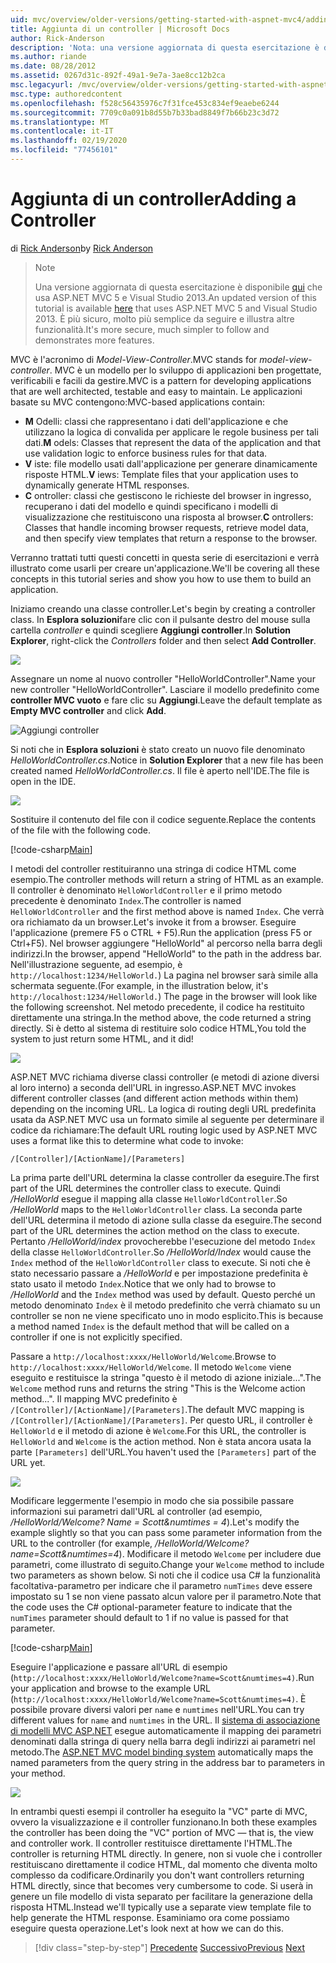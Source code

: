 ```yaml
---
uid: mvc/overview/older-versions/getting-started-with-aspnet-mvc4/adding-a-controller
title: Aggiunta di un controller | Microsoft Docs
author: Rick-Anderson
description: 'Nota: una versione aggiornata di questa esercitazione è disponibile qui che usa ASP.NET MVC 5 e Visual Studio 2013. È più sicuro, molto più semplice da seguire e demo...'
ms.author: riande
ms.date: 08/28/2012
ms.assetid: 0267d31c-892f-49a1-9e7a-3ae8cc12b2ca
msc.legacyurl: /mvc/overview/older-versions/getting-started-with-aspnet-mvc4/adding-a-controller
msc.type: authoredcontent
ms.openlocfilehash: f528c56435976c7f31fce453c834ef9eaebe6244
ms.sourcegitcommit: 7709c0a091b8d55b7b33bad8849f7b66b23c3d72
ms.translationtype: MT
ms.contentlocale: it-IT
ms.lasthandoff: 02/19/2020
ms.locfileid: "77456101"
---
```

# <a name="adding-a-controller"></a><span data-ttu-id="e91fd-104">Aggiunta di un controller</span><span class="sxs-lookup"><span data-stu-id="e91fd-104">Adding a Controller</span></span>

<span data-ttu-id="e91fd-105">di [Rick Anderson](https://twitter.com/RickAndMSFT)</span><span class="sxs-lookup"><span data-stu-id="e91fd-105">by [Rick Anderson](https://twitter.com/RickAndMSFT)</span></span>

> > [!NOTE]
> > <span data-ttu-id="e91fd-106">Una versione aggiornata di questa esercitazione è disponibile [qui](../../getting-started/introduction/getting-started.md) che usa ASP.NET MVC 5 e Visual Studio 2013.</span><span class="sxs-lookup"><span data-stu-id="e91fd-106">An updated version of this tutorial is available [here](../../getting-started/introduction/getting-started.md) that uses ASP.NET MVC 5 and Visual Studio 2013.</span></span> <span data-ttu-id="e91fd-107">È più sicuro, molto più semplice da seguire e illustra altre funzionalità.</span><span class="sxs-lookup"><span data-stu-id="e91fd-107">It's more secure, much simpler to follow and demonstrates more features.</span></span>

<span data-ttu-id="e91fd-108">MVC è l'acronimo di *Model-View-Controller*.</span><span class="sxs-lookup"><span data-stu-id="e91fd-108">MVC stands for *model-view-controller*.</span></span> <span data-ttu-id="e91fd-109">MVC è un modello per lo sviluppo di applicazioni ben progettate, verificabili e facili da gestire.</span><span class="sxs-lookup"><span data-stu-id="e91fd-109">MVC is a pattern for developing applications that are well architected, testable and easy to maintain.</span></span> <span data-ttu-id="e91fd-110">Le applicazioni basate su MVC contengono:</span><span class="sxs-lookup"><span data-stu-id="e91fd-110">MVC-based applications contain:</span></span>

- <span data-ttu-id="e91fd-111">**M** Odelli: classi che rappresentano i dati dell'applicazione e che utilizzano la logica di convalida per applicare le regole business per tali dati.</span><span class="sxs-lookup"><span data-stu-id="e91fd-111">**M** odels: Classes that represent the data of the application and that use validation logic to enforce business rules for that data.</span></span>
- <span data-ttu-id="e91fd-112">**V** iste: file modello usati dall'applicazione per generare dinamicamente risposte HTML.</span><span class="sxs-lookup"><span data-stu-id="e91fd-112">**V** iews: Template files that your application uses to dynamically generate HTML responses.</span></span>
- <span data-ttu-id="e91fd-113">**C** ontroller: classi che gestiscono le richieste del browser in ingresso, recuperano i dati del modello e quindi specificano i modelli di visualizzazione che restituiscono una risposta al browser.</span><span class="sxs-lookup"><span data-stu-id="e91fd-113">**C** ontrollers: Classes that handle incoming browser requests, retrieve model data, and then specify view templates that return a response to the browser.</span></span>

<span data-ttu-id="e91fd-114">Verranno trattati tutti questi concetti in questa serie di esercitazioni e verrà illustrato come usarli per creare un'applicazione.</span><span class="sxs-lookup"><span data-stu-id="e91fd-114">We'll be covering all these concepts in this tutorial series and show you how to use them to build an application.</span></span>

<span data-ttu-id="e91fd-115">Iniziamo creando una classe controller.</span><span class="sxs-lookup"><span data-stu-id="e91fd-115">Let's begin by creating a controller class.</span></span> <span data-ttu-id="e91fd-116">In **Esplora soluzioni**fare clic con il pulsante destro del mouse sulla cartella *controller* e quindi scegliere **Aggiungi controller**.</span><span class="sxs-lookup"><span data-stu-id="e91fd-116">In **Solution Explorer**, right-click the *Controllers* folder and then select **Add Controller**.</span></span>

![](adding-a-controller/_static/image1.png)

<span data-ttu-id="e91fd-117">Assegnare un nome al nuovo controller &quot;HelloWorldController&quot;.</span><span class="sxs-lookup"><span data-stu-id="e91fd-117">Name your new controller &quot;HelloWorldController&quot;.</span></span> <span data-ttu-id="e91fd-118">Lasciare il modello predefinito come **controller MVC vuoto** e fare clic su **Aggiungi**.</span><span class="sxs-lookup"><span data-stu-id="e91fd-118">Leave the default template as **Empty MVC controller** and click **Add**.</span></span>

![Aggiungi controller](adding-a-controller/_static/image2.png)

<span data-ttu-id="e91fd-120">Si noti che in **Esplora soluzioni** è stato creato un nuovo file denominato *HelloWorldController.cs*.</span><span class="sxs-lookup"><span data-stu-id="e91fd-120">Notice in **Solution Explorer** that a new file has been created named *HelloWorldController.cs*.</span></span> <span data-ttu-id="e91fd-121">Il file è aperto nell'IDE.</span><span class="sxs-lookup"><span data-stu-id="e91fd-121">The file is open in the IDE.</span></span>

![](adding-a-controller/_static/image3.png)

<span data-ttu-id="e91fd-122">Sostituire il contenuto del file con il codice seguente.</span><span class="sxs-lookup"><span data-stu-id="e91fd-122">Replace the contents of the file with the following code.</span></span>

[!code-csharp[Main](adding-a-controller/samples/sample1.cs)]

<span data-ttu-id="e91fd-123">I metodi del controller restituiranno una stringa di codice HTML come esempio.</span><span class="sxs-lookup"><span data-stu-id="e91fd-123">The controller methods will return a string of HTML as an example.</span></span> <span data-ttu-id="e91fd-124">Il controller è denominato `HelloWorldController` e il primo metodo precedente è denominato `Index`.</span><span class="sxs-lookup"><span data-stu-id="e91fd-124">The controller is named `HelloWorldController` and the first method above is named `Index`.</span></span> <span data-ttu-id="e91fd-125">Che verrà ora richiamato da un browser.</span><span class="sxs-lookup"><span data-stu-id="e91fd-125">Let's invoke it from a browser.</span></span> <span data-ttu-id="e91fd-126">Eseguire l'applicazione (premere F5 o CTRL + F5).</span><span class="sxs-lookup"><span data-stu-id="e91fd-126">Run the application (press F5 or Ctrl+F5).</span></span> <span data-ttu-id="e91fd-127">Nel browser aggiungere &quot;HelloWorld&quot; al percorso nella barra degli indirizzi.</span><span class="sxs-lookup"><span data-stu-id="e91fd-127">In the browser, append &quot;HelloWorld&quot; to the path in the address bar.</span></span> <span data-ttu-id="e91fd-128">Nell'illustrazione seguente, ad esempio, è `http://localhost:1234/HelloWorld.`) La pagina nel browser sarà simile alla schermata seguente.</span><span class="sxs-lookup"><span data-stu-id="e91fd-128">(For example, in the illustration below, it's `http://localhost:1234/HelloWorld.`) The page in the browser will look like the following screenshot.</span></span> <span data-ttu-id="e91fd-129">Nel metodo precedente, il codice ha restituito direttamente una stringa.</span><span class="sxs-lookup"><span data-stu-id="e91fd-129">In the method above, the code returned a string directly.</span></span> <span data-ttu-id="e91fd-130">Si è detto al sistema di restituire solo codice HTML,</span><span class="sxs-lookup"><span data-stu-id="e91fd-130">You told the system to just return some HTML, and it did!</span></span>

![](adding-a-controller/_static/image4.png)

<span data-ttu-id="e91fd-131">ASP.NET MVC richiama diverse classi controller (e metodi di azione diversi al loro interno) a seconda dell'URL in ingresso.</span><span class="sxs-lookup"><span data-stu-id="e91fd-131">ASP.NET MVC invokes different controller classes (and different action methods within them) depending on the incoming URL.</span></span> <span data-ttu-id="e91fd-132">La logica di routing degli URL predefinita usata da ASP.NET MVC usa un formato simile al seguente per determinare il codice da richiamare:</span><span class="sxs-lookup"><span data-stu-id="e91fd-132">The default URL routing logic used by ASP.NET MVC uses a format like this to determine what code to invoke:</span></span>

`/[Controller]/[ActionName]/[Parameters]`

<span data-ttu-id="e91fd-133">La prima parte dell'URL determina la classe controller da eseguire.</span><span class="sxs-lookup"><span data-stu-id="e91fd-133">The first part of the URL determines the controller class to execute.</span></span> <span data-ttu-id="e91fd-134">Quindi */HelloWorld* esegue il mapping alla classe `HelloWorldController`.</span><span class="sxs-lookup"><span data-stu-id="e91fd-134">So */HelloWorld* maps to the `HelloWorldController` class.</span></span> <span data-ttu-id="e91fd-135">La seconda parte dell'URL determina il metodo di azione sulla classe da eseguire.</span><span class="sxs-lookup"><span data-stu-id="e91fd-135">The second part of the URL determines the action method on the class to execute.</span></span> <span data-ttu-id="e91fd-136">Pertanto */HelloWorld/index* provocherebbe l'esecuzione del metodo `Index` della classe `HelloWorldController`.</span><span class="sxs-lookup"><span data-stu-id="e91fd-136">So */HelloWorld/Index* would cause the `Index` method of the `HelloWorldController` class to execute.</span></span> <span data-ttu-id="e91fd-137">Si noti che è stato necessario passare a */HelloWorld* e per impostazione predefinita è stato usato il metodo `Index`.</span><span class="sxs-lookup"><span data-stu-id="e91fd-137">Notice that we only had to browse to */HelloWorld* and the `Index` method was used by default.</span></span> <span data-ttu-id="e91fd-138">Questo perché un metodo denominato `Index` è il metodo predefinito che verrà chiamato su un controller se non ne viene specificato uno in modo esplicito.</span><span class="sxs-lookup"><span data-stu-id="e91fd-138">This is because a method named `Index` is the default method that will be called on a controller if one is not explicitly specified.</span></span>

<span data-ttu-id="e91fd-139">Passare a `http://localhost:xxxx/HelloWorld/Welcome`.</span><span class="sxs-lookup"><span data-stu-id="e91fd-139">Browse to `http://localhost:xxxx/HelloWorld/Welcome`.</span></span> <span data-ttu-id="e91fd-140">Il metodo `Welcome` viene eseguito e restituisce la stringa &quot;questo è il metodo di azione iniziale...&quot;.</span><span class="sxs-lookup"><span data-stu-id="e91fd-140">The `Welcome` method runs and returns the string &quot;This is the Welcome action method...&quot;.</span></span> <span data-ttu-id="e91fd-141">Il mapping MVC predefinito è `/[Controller]/[ActionName]/[Parameters]`.</span><span class="sxs-lookup"><span data-stu-id="e91fd-141">The default MVC mapping is `/[Controller]/[ActionName]/[Parameters]`.</span></span> <span data-ttu-id="e91fd-142">Per questo URL, il controller è `HelloWorld` e il metodo di azione è `Welcome`.</span><span class="sxs-lookup"><span data-stu-id="e91fd-142">For this URL, the controller is `HelloWorld` and `Welcome` is the action method.</span></span> <span data-ttu-id="e91fd-143">Non è stata ancora usata la parte `[Parameters]` dell'URL.</span><span class="sxs-lookup"><span data-stu-id="e91fd-143">You haven't used the `[Parameters]` part of the URL yet.</span></span>

![](adding-a-controller/_static/image5.png)

<span data-ttu-id="e91fd-144">Modificare leggermente l'esempio in modo che sia possibile passare informazioni sui parametri dall'URL al controller (ad esempio, */HelloWorld/Welcome? Name = Scott&amp;numtimes = 4*).</span><span class="sxs-lookup"><span data-stu-id="e91fd-144">Let's modify the example slightly so that you can pass some parameter information from the URL to the controller (for example, */HelloWorld/Welcome?name=Scott&amp;numtimes=4*).</span></span> <span data-ttu-id="e91fd-145">Modificare il metodo `Welcome` per includere due parametri, come illustrato di seguito.</span><span class="sxs-lookup"><span data-stu-id="e91fd-145">Change your `Welcome` method to include two parameters as shown below.</span></span> <span data-ttu-id="e91fd-146">Si noti che il codice usa C# la funzionalità facoltativa-parametro per indicare che il parametro `numTimes` deve essere impostato su 1 se non viene passato alcun valore per il parametro.</span><span class="sxs-lookup"><span data-stu-id="e91fd-146">Note that the code uses the C# optional-parameter feature to indicate that the `numTimes` parameter should default to 1 if no value is passed for that parameter.</span></span>

[!code-csharp[Main](adding-a-controller/samples/sample2.cs)]

<span data-ttu-id="e91fd-147">Eseguire l'applicazione e passare all'URL di esempio (`http://localhost:xxxx/HelloWorld/Welcome?name=Scott&numtimes=4)`.</span><span class="sxs-lookup"><span data-stu-id="e91fd-147">Run your application and browse to the example URL (`http://localhost:xxxx/HelloWorld/Welcome?name=Scott&numtimes=4)`.</span></span> <span data-ttu-id="e91fd-148">È possibile provare diversi valori per `name` e `numtimes` nell'URL.</span><span class="sxs-lookup"><span data-stu-id="e91fd-148">You can try different values for `name` and `numtimes` in the URL.</span></span> <span data-ttu-id="e91fd-149">Il [sistema di associazione di modelli MVC ASP.NET](http://odetocode.com/Blogs/scott/archive/2009/04/27/6-tips-for-asp-net-mvc-model-binding.aspx) esegue automaticamente il mapping dei parametri denominati dalla stringa di query nella barra degli indirizzi ai parametri nel metodo.</span><span class="sxs-lookup"><span data-stu-id="e91fd-149">The [ASP.NET MVC model binding system](http://odetocode.com/Blogs/scott/archive/2009/04/27/6-tips-for-asp-net-mvc-model-binding.aspx) automatically maps the named parameters from the query string in the address bar to parameters in your method.</span></span>

![](adding-a-controller/_static/image6.png)

<span data-ttu-id="e91fd-150">In entrambi questi esempi il controller ha eseguito la &quot;VC&quot; parte di MVC, ovvero la visualizzazione e il controller funzionano.</span><span class="sxs-lookup"><span data-stu-id="e91fd-150">In both these examples the controller has been doing the &quot;VC&quot; portion of MVC — that is, the view and controller work.</span></span> <span data-ttu-id="e91fd-151">Il controller restituisce direttamente l'HTML.</span><span class="sxs-lookup"><span data-stu-id="e91fd-151">The controller is returning HTML directly.</span></span> <span data-ttu-id="e91fd-152">In genere, non si vuole che i controller restituiscano direttamente il codice HTML, dal momento che diventa molto complesso da codificare.</span><span class="sxs-lookup"><span data-stu-id="e91fd-152">Ordinarily you don't want controllers returning HTML directly, since that becomes very cumbersome to code.</span></span> <span data-ttu-id="e91fd-153">Si userà in genere un file modello di vista separato per facilitare la generazione della risposta HTML.</span><span class="sxs-lookup"><span data-stu-id="e91fd-153">Instead we'll typically use a separate view template file to help generate the HTML response.</span></span> <span data-ttu-id="e91fd-154">Esaminiamo ora come possiamo eseguire questa operazione.</span><span class="sxs-lookup"><span data-stu-id="e91fd-154">Let's look next at how we can do this.</span></span>

> [!div class="step-by-step"]
> <span data-ttu-id="e91fd-155">[Precedente](intro-to-aspnet-mvc-4.md)
> [Successivo](adding-a-view.md)</span><span class="sxs-lookup"><span data-stu-id="e91fd-155">[Previous](intro-to-aspnet-mvc-4.md)
[Next](adding-a-view.md)</span></span>
